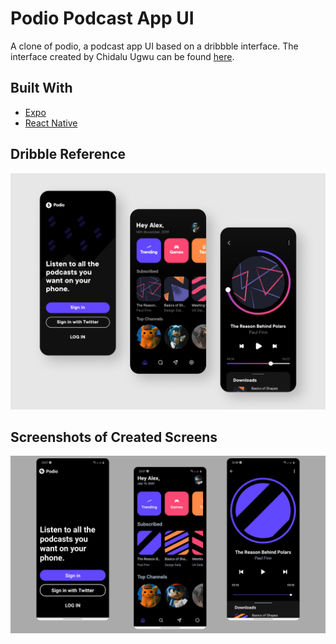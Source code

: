 # Podio Podcast App UI

A clone of podio, a podcast app UI based on a dribbble interface. The interface created by Chidalu Ugwu can be found [here](https://dribbble.com/shots/8216895-Podcasts-App/attachments/591281?mode=media).

## Built With

- [Expo](https://expo.io/tools)
- [React Native](https://reactnative.dev/)

## Dribble Reference

![Reference on dribble](/assets/podio.jpg)

## Screenshots of Created Screens

![Created Screens](/assets/podio.png)
